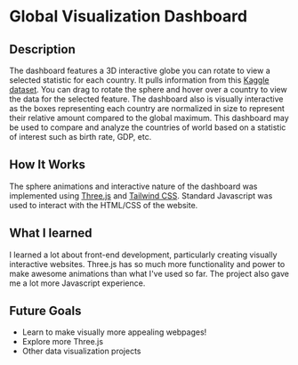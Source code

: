 # Global Visualization Dashboard
## Description
The dashboard features a 3D interactive globe you can rotate to view a selected statistic for each country. It pulls information from this 
<a href="https://www.kaggle.com/datasets/nelgiriyewithana/countries-of-the-world-2023/data">Kaggle dataset</a>. You can drag to rotate the sphere and hover over a country to 
view the data for the selected feature. The dashboard also is visually interactive as the boxes representing each country are normalized in size to represent their relative amount
compared to the global maximum. This dashboard may be used to compare and analyze the countries of world based on a statistic of interest such as birth rate, GDP, etc.

## How It Works
The sphere animations and interactive nature of the dashboard was implemented using <a href="https://threejs.org/">Three.js</a> 
and <a href="https://tailwindcss.com/">Tailwind CSS</a>. Standard Javascript was used to interact with the HTML/CSS of the website.

## What I learned
I learned a lot about front-end development, particularly creating visually interactive websites. Three.js has so much more functionality and power to make awesome animations
than what I've used so far. The project also gave me a lot more Javascript experience.

## Future Goals
<ul>
  <li>Learn to make visually more appealing webpages!</li>
  <li>Explore more Three.js</li>
  <li>Other data visualization projects</li>
</ul>
